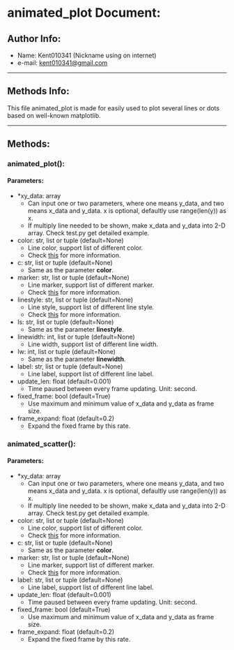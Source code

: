 # animated_plot Document:

## Author Info: 
* Name: Kent010341 (Nickname using on internet)
* e-mail: kent010341@gmail.com

---
## Methods Info:
This file animated_plot is made for easily used to plot several lines or dots based on well-known matplotlib. 

---
## Methods:
### animated_plot(<params>):
#### Parameters:
* \*xy_data: array
  * Can input one or two parameters, where one means y_data, and two means x_data and y_data. x is optional, defaultly use range(len(y)) as x.
  * If multiply line needed to be shown, make x_data and y_data into 2-D array. Check test.py get detailed example.
* color: str, list or tuple (default=None)
  * Line color, support list of different color.
  * Check [this](https://matplotlib.org/3.1.1/tutorials/colors/colors.html) for more information.
* c: str, list or tuple (default=None)
  * Same as the parameter **color**.
* marker: str, list or tuple (default=None)
  * Line marker, support list of different marker.
  * Check [this](https://matplotlib.org/3.1.1/api/markers_api.html) for more information.
* linestyle: str, list or tuple (default=None)
  * Line style, support list of different line style.
  * Check [this](https://matplotlib.org/gallery/lines_bars_and_markers/line_styles_reference.html) for more information.
* ls: str, list or tuple (default=None)
  * Same as the parameter **linestyle**.
* linewidth: int, list or tuple (default=None)
  * Line width, support list of different line width.
* lw: int, list or tuple (default=None)
  * Same as the parameter **linewidth**. 
* label: str, list or tuple (default=None)
  * Line label, support list of different line label.
* update_len: float (default=0.001)
  * Time paused between every frame updating. Unit: second.
* fixed_frame: bool (default=True)
  * Use maximum and minimum value of x_data and y_data as frame size.
* frame_expand: float (default=0.2)
  * Expand the fixed frame by this rate.

### animated_scatter(<params>):
#### Parameters:
* \*xy_data: array
  * Can input one or two parameters, where one means y_data, and two means x_data and y_data. x is optional, defaultly use range(len(y)) as x.
  * If multiply line needed to be shown, make x_data and y_data into 2-D array. Check test.py get detailed example.
* color: str, list or tuple (default=None)
  * Line color, support list of different color.
  * Check [this](https://matplotlib.org/3.1.1/tutorials/colors/colors.html) for more information.
* c: str, list or tuple (default=None)
  * Same as the parameter **color**.
* marker: str, list or tuple (default=None)
  * Line marker, support list of different marker.
  * Check [this](https://matplotlib.org/3.1.1/api/markers_api.html) for more information.
* label: str, list or tuple (default=None)
  * Line label, support list of different line label.
* update_len: float (default=0.001)
  * Time paused between every frame updating. Unit: second.
* fixed_frame: bool (default=True)
  * Use maximum and minimum value of x_data and y_data as frame size.
* frame_expand: float (default=0.2)
  * Expand the fixed frame by this rate.